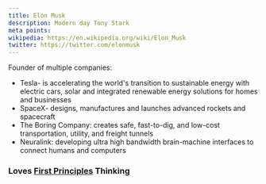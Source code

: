 ```yaml
---
title: Elon Musk
description: Modern day Tony Stark
meta points:
wikipedia: https://en.wikipedia.org/wiki/Elon_Musk
twitter: https://twitter.com/elonmusk
---
```

Founder of multiple companies:
- Tesla- is accelerating the world's transition to sustainable energy with electric cars, solar and integrated renewable energy solutions for homes and businesses
- SpaceX- designs, manufactures and launches advanced rockets and spacecraft
- The Boring Company: creates safe, fast-to-dig, and low-cost transportation, utility, and freight tunnels
- Neuralink: developing ultra high bandwidth brain-machine interfaces to connect humans and computers


### Loves [First Principles](https://djandnicktalkaboutstuff.com/blog/first-principles) Thinking

